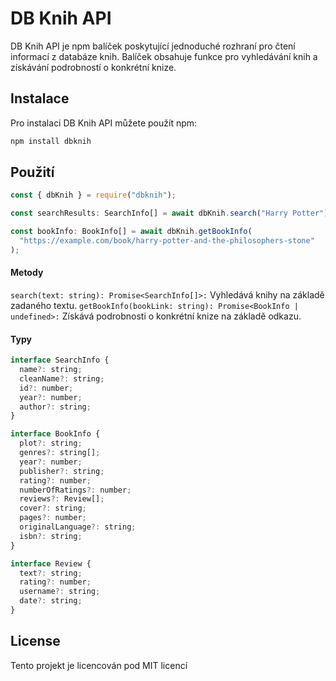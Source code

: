 # DB Knih API

DB Knih API je npm balíček poskytující jednoduché rozhraní pro čtení informací z databáze knih. Balíček obsahuje funkce pro vyhledávání knih a získávání podrobností o konkrétní knize.

## Instalace

Pro instalaci DB Knih API můžete použít npm:

```bash
npm install dbknih
```

## Použití

```javascript
const { dbKnih } = require("dbknih");

const searchResults: SearchInfo[] = await dbKnih.search("Harry Potter");

const bookInfo: BookInfo[] = await dbKnih.getBookInfo(
  "https://example.com/book/harry-potter-and-the-philosophers-stone"
);
```

#### Metody

`search(text: string): Promise<SearchInfo[]>:` Vyhledává knihy na základě zadaného textu.
`getBookInfo(bookLink: string): Promise<BookInfo | undefined>:` Získává podrobnosti o konkrétní knize na základě odkazu.

#### Typy

```javascript
interface SearchInfo {
  name?: string;
  cleanName?: string;
  id?: number;
  year?: number;
  author?: string;
}

interface BookInfo {
  plot?: string;
  genres?: string[];
  year?: number;
  publisher?: string;
  rating?: number;
  numberOfRatings?: number;
  reviews?: Review[];
  cover?: string;
  pages?: number;
  originalLanguage?: string;
  isbn?: string;
}

interface Review {
  text?: string;
  rating?: number;
  username?: string;
  date?: string;
}
```

## License

Tento projekt je licencován pod MIT licencí
